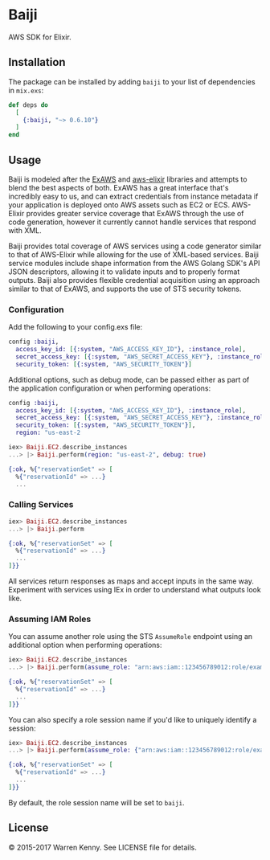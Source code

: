 # Baiji

AWS SDK for Elixir.

## Installation

The package can be installed by adding `baiji` to your list of dependencies in `mix.exs`:

```elixir
def deps do
  [
    {:baiji, "~> 0.6.10"}
  ]
end
```

## Usage

Baiji is modeled after the [ExAWS](https://github.com/CargoSense/ex_aws) and [aws-elixir](https://github.com/jkakar/aws-elixir) libraries and attempts to blend the best aspects of both. ExAWS has a great interface that's incredibly easy to us, and can extract credentials from instance metadata if your application is deployed onto AWS assets such as EC2 or ECS. AWS-Elixir provides greater service coverage that ExAWS through the use of code generation, however it currently cannot handle services that respond with XML.

Baiji provides total coverage of AWS services using a code generator similar to that of AWS-Elixir while allowing for the use of XML-based services. Baiji service modules include shape information from the AWS Golang SDK's API JSON descriptors, allowing it to validate inputs and to properly format outputs. Baiji also provides flexible credential acquisition using an approach similar to that of ExAWS, and supports the use of STS security tokens.

### Configuration

Add the following to your config.exs file:

```elixir
config :baiji,
  access_key_id: [{:system, "AWS_ACCESS_KEY_ID"}, :instance_role],
  secret_access_key: [{:system, "AWS_SECRET_ACCESS_KEY"}, :instance_role],
  security_token: [{:system, "AWS_SECURITY_TOKEN"}]
```

Additional options, such as debug mode, can be passed either as part of the application configuration 
or when performing operations:

```elixir
config :baiji,
  access_key_id: [{:system, "AWS_ACCESS_KEY_ID"}, :instance_role],
  secret_access_key: [{:system, "AWS_SECRET_ACCESS_KEY"}, :instance_role],
  security_token: [{:system, "AWS_SECURITY_TOKEN"}],
  region: "us-east-2
```

```elixir
iex> Baiji.EC2.describe_instances
...> |> Baiji.perform(region: "us-east-2", debug: true)

{:ok, %{"reservationSet" => [
  %{"reservationId" => ...}
  ...
```


### Calling Services

```elixir
iex> Baiji.EC2.describe_instances
...> |> Baiji.perform

{:ok, %{"reservationSet" => [
  %{"reservationId" => ...}
  ...
]}}

```

All services return responses as maps and accept inputs in the same way. Experiment with services using IEx in order to understand what outputs look like.

### Assuming IAM Roles

You can assume another role using the STS `AssumeRole` endpoint using an additional option when performing operations:

```elixir
iex> Baiji.EC2.describe_instances
...> |> Baiji.perform(assume_role: "arn:aws:iam::123456789012:role/example_role")

{:ok, %{"reservationSet" => [
  %{"reservationId" => ...}
  ...
]}}

```

You can also specify a role session name if you'd like to uniquely identify a session:

```elixir
iex> Baiji.EC2.describe_instances
...> |> Baiji.perform(assume_role: {"arn:aws:iam::123456789012:role/example_role", "session_name")

{:ok, %{"reservationSet" => [
  %{"reservationId" => ...}
  ...
]}}

```

By default, the role session name will be set to `baiji`.

## License

© 2015-2017 Warren Kenny. See LICENSE file for details.